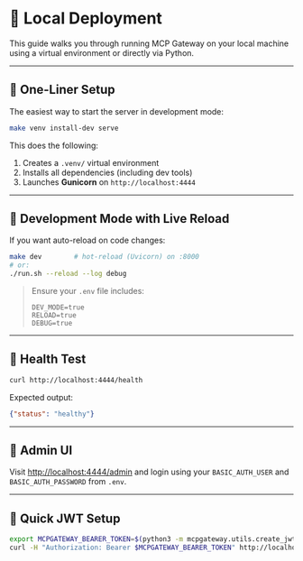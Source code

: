 # 🐍 Local Deployment

This guide walks you through running MCP Gateway on your local machine using a virtual environment or directly via Python.

---

## 🚀 One-Liner Setup

The easiest way to start the server in development mode:

```bash
make venv install-dev serve
```

This does the following:

1. Creates a `.venv/` virtual environment
2. Installs all dependencies (including dev tools)
3. Launches **Gunicorn** on `http://localhost:4444`

---

## 🧪 Development Mode with Live Reload

If you want auto-reload on code changes:

```bash
make dev        # hot-reload (Uvicorn) on :8000
# or:
./run.sh --reload --log debug
```

> Ensure your `.env` file includes:
>
> ```env
> DEV_MODE=true
> RELOAD=true
> DEBUG=true
> ```

---

## 🧪 Health Test

```bash
curl http://localhost:4444/health
```

Expected output:

```json
{"status": "healthy"}
```

---

## 🔐 Admin UI

Visit [http://localhost:4444/admin](http://localhost:4444/admin) and login using your `BASIC_AUTH_USER` and `BASIC_AUTH_PASSWORD` from `.env`.

---

## 🔁 Quick JWT Setup

```bash
export MCPGATEWAY_BEARER_TOKEN=$(python3 -m mcpgateway.utils.create_jwt_token -u admin@example.com)
curl -H "Authorization: Bearer $MCPGATEWAY_BEARER_TOKEN" http://localhost:4444/tools
```
